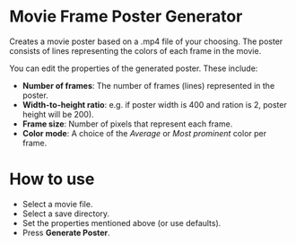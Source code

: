 # Movie Frame Poster Generator

Creates a movie poster based on a .mp4 file of your choosing. The poster consists of lines representing the colors of each frame in the movie. 

You can edit the properties of the generated poster. These include:
- **Number of frames**: The number of frames (lines) represented in the poster.
- **Width-to-height ratio**: e.g. if poster width is 400 and ration is 2, poster height will be 200).
- **Frame size**: Number of pixels that represent each frame.
-  **Color mode**: A choice of the *Average* or *Most prominent* color per frame.

# How to use
- Select a movie file.
- Select a save directory.
- Set the properties mentioned above (or use defaults).
- Press **Generate Poster**.
